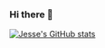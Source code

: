 ### Hi there 👋

<!--
**JesseDWhite/JesseDWhite** is a ✨ _special_ ✨ repository because its `README.md` (this file) appears on your GitHub profile.

Here are some ideas to get you started:

- 🔭 I’m currently working on ...
- 🌱 I’m currently learning ...
- 👯 I’m looking to collaborate on ...
- 🤔 I’m looking for help with ...
- 💬 Ask me about ...
- 📫 How to reach me: ...
- 😄 Pronouns: ...
- ⚡ Fun fact: ...
-->
[![Jesse's GitHub stats](https://github-readme-stats.vercel.app/api?username=JesseDWhite)](https://github.com/JesseDWhite/github-readme-stats)
